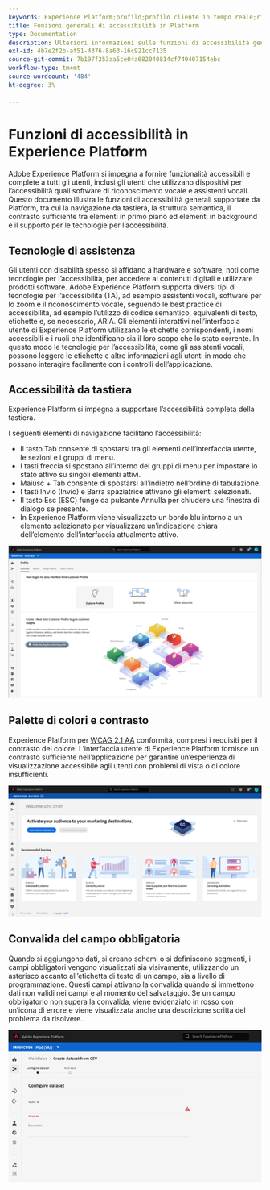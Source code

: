 ```yaml
---
keywords: Experience Platform;profilo;profilo cliente in tempo reale;risoluzione dei problemi;API;profilo unificato;profilo unificato;unificato;profilo;rtcp;grafici XDM
title: Funzioni generali di accessibilità in Platform
type: Documentation
description: Ulteriori informazioni sulle funzioni di accessibilità generali supportate da Adobe Experience Platform, tra cui navigazione da tastiera, palette di colori e contrasto e supporto per la tecnologia per l’accessibilità.
exl-id: 4b7e2f2b-af51-4376-8a63-16c921cc7135
source-git-commit: 7b197f253aa5ce04a682040814cf749407154ebc
workflow-type: tm+mt
source-wordcount: '484'
ht-degree: 3%

---
```


# Funzioni di accessibilità in Experience Platform

Adobe Experience Platform si impegna a fornire funzionalità accessibili e complete a tutti gli utenti, inclusi gli utenti che utilizzano dispositivi per l’accessibilità quali software di riconoscimento vocale e assistenti vocali. Questo documento illustra le funzioni di accessibilità generali supportate da Platform, tra cui la navigazione da tastiera, la struttura semantica, il contrasto sufficiente tra elementi in primo piano ed elementi in background e il supporto per le tecnologie per l’accessibilità.

## Tecnologie di assistenza

Gli utenti con disabilità spesso si affidano a hardware e software, noti come tecnologie per l’accessibilità, per accedere ai contenuti digitali e utilizzare prodotti software. Adobe Experience Platform supporta diversi tipi di tecnologie per l’accessibilità (TA), ad esempio assistenti vocali, software per lo zoom e il riconoscimento vocale, seguendo le best practice di accessibilità, ad esempio l’utilizzo di codice semantico, equivalenti di testo, etichette e, se necessario, ARIA. Gli elementi interattivi nell’interfaccia utente di Experience Platform utilizzano le etichette corrispondenti, i nomi accessibili e i ruoli che identificano sia il loro scopo che lo stato corrente. In questo modo le tecnologie per l’accessibilità, come gli assistenti vocali, possono leggere le etichette e altre informazioni agli utenti in modo che possano interagire facilmente con i controlli dell’applicazione.

## Accessibilità da tastiera

Experience Platform si impegna a supportare l’accessibilità completa della tastiera.

I seguenti elementi di navigazione facilitano l’accessibilità:
* Il tasto Tab consente di spostarsi tra gli elementi dell’interfaccia utente, le sezioni e i gruppi di menu.
* I tasti freccia si spostano all’interno dei gruppi di menu per impostare lo stato attivo su singoli elementi attivi.
* Maiusc + Tab consente di spostarsi all’indietro nell’ordine di tabulazione.
* I tasti Invio (Invio) e Barra spaziatrice attivano gli elementi selezionati.
* Il tasto Esc (ESC) funge da pulsante Annulla per chiudere una finestra di dialogo se presente.
* In Experience Platform viene visualizzato un bordo blu intorno a un elemento selezionato per visualizzare un’indicazione chiara dell’elemento dell’interfaccia attualmente attivo.

![Bordo blu intorno a un elemento selezionato per indicare che è stato applicato lo stato attivo.](images/profile-overview-tab.png)

## Palette di colori e contrasto

Experience Platform per [WCAG 2.1 AA](https://www.w3.org/TR/WCAG/) conformità, compresi i requisiti per il contrasto del colore. L’interfaccia utente di Experience Platform fornisce un contrasto sufficiente nell’applicazione per garantire un’esperienza di visualizzazione accessibile agli utenti con problemi di vista o di colore insufficienti.

![La palette di colori e il contrasto presenti nella home page dell’interfaccia utente di Experience Platform.](images/homepage.png)

## Convalida del campo obbligatoria

Quando si aggiungono dati, si creano schemi o si definiscono segmenti, i campi obbligatori vengono visualizzati sia visivamente, utilizzando un asterisco accanto all’etichetta di testo di un campo, sia a livello di programmazione. Questi campi attivano la convalida quando si immettono dati non validi nei campi e al momento del salvataggio. Se un campo obbligatorio non supera la convalida, viene evidenziato in rosso con un’icona di errore e viene visualizzata anche una descrizione scritta del problema da risolvere.

![Un primo elemento di un campo obbligatorio che non ha superato la convalida. Il campo viene visualizzato in rosso ed è presente un’icona di errore.](images/field-validation.png)
